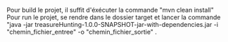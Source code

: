 Pour build le projet, il suffit d'éxécuter la commande "mvn clean install"
Pour run le projet, se rendre dans le dossier target et lancer la commande "java -jar treasureHunting-1.0.0-SNAPSHOT-jar-with-dependencies.jar -i "chemin_fichier_entree" -o "chemin_fichier_sortie"  .

